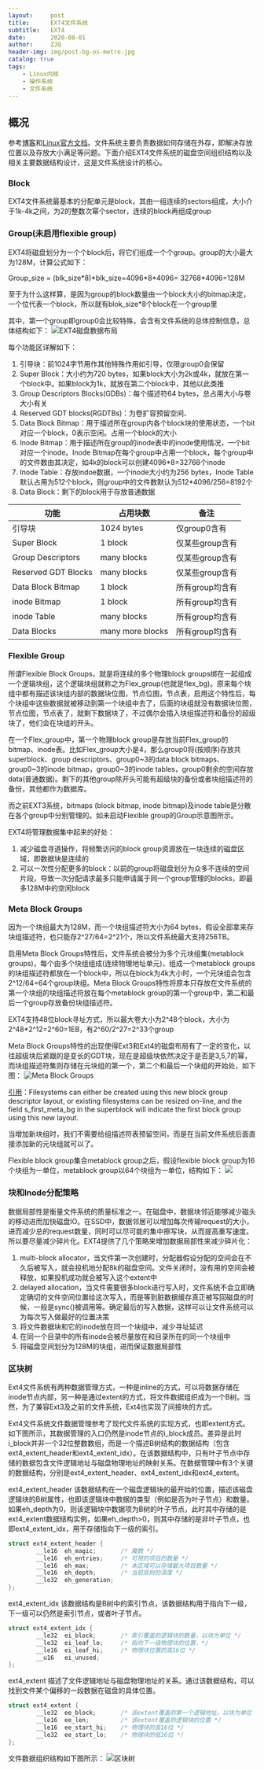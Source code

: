 ```yaml
---
layout:     post
title:      EXT4文件系统
subtitle:   EXT4
date:       2020-08-01
author:     ZJQ
header-img: img/post-bg-os-metro.jpg
catalog: true
tags:
    - Linux内核
    - 操作系统
    - 文件系统
---
```

## 概况
参考[博客](https://blog.csdn.net/csdn66_2016/article/details/74274081)和[Linux官方文档](https://www.kernel.org/doc/html/v4.19/filesystems/ext4/index.html)。文件系统主要负责数据如何存储在外存，即解决存放位置以及存放大小满足等问题。下面介绍EXT4文件系统的磁盘空间组织结构以及相关主要数据结构设计，这是文件系统设计的核心。

### Block
EXT4文件系统最基本的分配单元是block，其由一组连续的sectors组成，大小介于1k-4k之间，为2的整数次幂个sector，连续的block再组成group

### Group(未启用flexible group)
EXT4将磁盘划分为一个个block后，将它们组成一个个group。group的大小最大为128M，计算公式如下：

Group_size = (blk_size\*8)\*blk_size=4096\*8\*4096= 32768\*4096=128M  

至于为什么这样算，是因为group的block数量由一个block大小的bitmap决定，一个位代表一个block，所以就有blok_size\*8个block在一个group里

其中，第一个group即group0会比较特殊，会含有文件系统的总体控制信息，总体结构如下：
![EXT4磁盘数据布局](https://www.pianshen.com/images/815/150777b5a0bfd4ddbf096f7719dff28f.JPEG)

每个功能区详解如下：
1. 引导块：前1024字节用作其他特殊作用如引导，仅限group0会保留
2. Super Block：大小约为720 bytes，如果block大小为2k或4k，就放在第一个block中。如果block为1k，就放在第二个block中，其他以此类推
3. Group Descriptors Blocks(GDBs)：每个描述符64 bytes，总占用大小与卷大小有关
4. Reserved GDT blocks(RGDTBs)：为卷扩容预留空间、
5. Data Block Bitmap：用于描述所在group内各个block块的使用状态，一个bit对应一个block，0表示空闲。占用一个block的大小
6. Inode Bitmap：用于描述所在group的inode表中的inode使用情况，一个bit对应一个inode。Inode Bitmap在每个group中占用一个block，每个group中的文件数由其决定，如4k的block可以创建4096\*8=32768个inode
7. Inode Table：存放indoe数据，一个inode大小约为256 bytes，Inode Table默认占用为512个block，则group中的文件数默认为512\*4096/256=8192个
8. Data Block：剩下的block用于存放普通数据

功能 | 占用块数 | 备注
---|---|---
引导块|1024 bytes|仅group0含有 
Super Block|1 block|仅某些group含有
Group Descriptors|many blocks|仅某些group含有
Reserved GDT Blocks|many blocks|仅某些group含有
Data Block Bitmap|1 block|所有group均含有
inode Bitmap|1 block|所有group均含有
inode Table|many blocks|所有group均含有
Data Blocks|many more blocks|所有group均含有

### Flexible Group
所谓Flexible Block Groups，就是将连续的多个物理block groups绑在一起组成一个逻辑块组，这个逻辑块组就称之为Flex_group(也就是flex_bg)。原来每个块组中都有描述该块组内部的数据块位图，节点位图，节点表，启用这个特性后，每个块组中这些数据就被移动到第一个块组中去了，后面的块组就没有数据块位图，节点位图，节点表了，就剩下数据块了，不过偶尔会插入块组描述符和备份的超级块了，他们会在块组的开头。

在一个Flex_group中，第一个物理block group是存放当前Flex_group的bitmap、inode表。比如Flex_group大小是4，那么group0将(按顺序)存放共superblock、group descriptors、group0~3的data block bitmaps、group0~3的inode bitmap，group0~3的inode tables，group0剩余的空间存放data(普通数据)。剩下的其他group除开头可能有超级块的备份或者块组描述符的备份，其他都作为数据库。

而之前EXT3系统，bitmaps (block bitmap, inode bitmap)及inode table是分散在各个group中分别管理的。如未启动Flexible group的Group示意图所示。

EXT4将管理数据集中起来的好处：
1. 减少磁盘寻道操作，将频繁访问的block group资源放在一块连续的磁盘区域，即数据块是连续的
2. 可以一次性分配更多的block：以前的group将磁盘划分为众多不连续的空间片段，导致一次分配请求最多只能申请属于同一个group管理的blocks，即最多128M中的空闲block


### Meta Block Groups
因为一个块组最大为128M，而一个块组描述符大小为64 bytes，假设全部拿来存块组描述符，也只能存2^27/64=2^21个，所以文件系统最大支持256TB。

启用Meta Block Groups特性后，文件系统会被分为多个元块组集(metablock groups)，每个由多个块组组成(连续物理地址单元)，组成一个metablock groups的块组描述符都放在一个block中，所以在block为4k大小时，一个元块组会包含2^12/64=64个group块组。Meta Block Groups特性将原本只存放在文件系统的第一个块组的块组描述符放在每个metablock group的第一个group中，第二和最后一个group存放备份块组描述符。

EXT4支持48位block寻址方式，所以最大卷大小为2^48个block，大小为2^48\*2^12=2^60=1EB，有2^60/2^27=2^33个group

Meta Block Groups特性的出现使得Ext3和Ext4的磁盘布局有了一定的变化，以往超级块后紧跟的是变长的GDT块，现在是超级块依然决定于是否是3,5,7的幂，而块组描述符集则存储在元块组的第一个，第二个和最后一个块组的开始处，如下图：
![Meta Block Groups](https://img-blog.csdn.net/20140324200544546?watermark/2/text/aHR0cDovL2Jsb2cuY3Nkbi5uZXQveW91bmdlcl9jaGluYQ==/font/5a6L5L2T/fontsize/400/fill/I0JBQkFCMA==/dissolve/70/gravity/Center)

[引用](https://www.kernel.org/doc/html/v4.19/filesystems/ext4/ondisk/index.html#meta-block-groups)：Filesystems can either be created using this new block group descriptor layout, or existing filesystems can be resized on-line, and the field s_first_meta_bg in the superblock will indicate the first block group using this new layout.

当增加新块组时，我们不需要给组描述符表预留空间，而是在当前文件系统后面直接添加新的元块组就可以了。

Flexible block group集合metablock group之后，假设flexible block group为16个块组为一单位，metablock group以64个块组为一单位，结构如下：
![](https://www.pianshen.com/images/704/de2497edf986b249887474e174600590.png)

### 块和Inode分配策略
数据局部性是衡量文件系统的质量标准之一。在磁盘中，数据块邻近能够减少磁头的移动进而加快磁盘IO。在SSD中，数据邻居可以增加每次传输request的大小，进而减少总的request数量，同时可以尽可能的集中擦写块，从而提高重写速度。所以要尽量减少碎片化。EXT4提供了几个策略来增加数据局部性来减少碎片化：
1. multi-block allocator，当文件第一次创建时，分配器假设分配的空间会在不久后被写入，就会投机地分配8k的磁盘空间。文件关闭时，没有用的空间会被释放，如果投机成功就会被写入这个extent中
2. delayed allocation，当文件需要很多block进行写入时，文件系统不会立即确定确切的文件空间位置给这次写入，而是等到脏数据缓存真正被写回磁盘的时候，一般是sync()被调用等。确定最后的写入数据，这样可以让文件系统可以为每次写入做最好的位置决策
3. 将文件数据块和它的inode放在同一个块组中，减少寻址延迟
4. 在同一个目录中的所有inode会被尽量放在和目录所在的同一个块组中
5. 将磁盘空间划分为128M的块组，进而保证数据局部性

### 区块树
Ext4文件系统有两种数据管理方式，一种是inline的方式，可以将数据存储在inode节点内部，另一种是通过extent的方式，将文件数据组织成为一个B树。当然，为了兼容Ext3及之前的文件系统，Ext4也实现了间接块的方式。

Ext4文件系统文件数据管理参考了现代文件系统的实现方式，也即extent方式。如下图所示，其数据管理的入口仍然是inode节点的i_block成员。差异是此时i_block并非一个32位整数数组，而是一个描述B树结构的数据结构（包含ext4_extent_header和ext4_extent_idx）。在该数据结构中，只有叶子节点中存储的数据包含文件逻辑地址与磁盘物理地址的映射关系。在数据管理中有3个关键的数据结构，分别是ext4_extent_header、ext4_extent_idx和ext4_extent。

ext4_extent_header 该数据结构在一个磁盘逻辑块的最开始的位置，描述该磁盘逻辑块的B树属性，也即该逻辑块中数据的类型（例如是否为叶子节点）和数量。如果eh_depth为0，则该逻辑块中数据项为B树的叶子节点，此时其中存储的是ext4_extent数据结构实例，如果eh_depth>0，则其中存储的是非叶子节点，也即ext4_extent_idx，用于存储指向下一级的索引。
```C
struct ext4_extent_header {
        __le16  eh_magic;       /* 魔数 */
        __le16  eh_entries;     /* 可用的项目的数量 */
        __le16  eh_max;         /* 本区域可以存储最大项目数量 */
        __le16  eh_depth;       /* 当前层树的深度 */
        __le32  eh_generation;  
};
```
ext4_extent_idx 该数据结构是B树中的索引节点，该数据结构用于指向下一级，下一级可以仍然是索引节点，或者叶子节点。
```C
struct ext4_extent_idx {
        __le32  ei_block;       /* 索引覆盖的逻辑块的数量，以块为单位 */
        __le32  ei_leaf_lo;     /* 指向下一级物理块的位置，*/
        __le16  ei_leaf_hi;     /* 物理块位置的高16位 */
        __u16   ei_unused;
};
```
ext4_extent 描述了文件逻辑地址与磁盘物理地址的关系。通过该数据结构，可以找到文件某个偏移的一段数据在磁盘的具体位置。
```C
struct ext4_extent {
        __le32  ee_block;       /* 该extent覆盖的第一个逻辑地址，以块为单位 */       
        __le16  ee_len;         /* 该extent覆盖的逻辑块的位置 */  
        __le16  ee_start_hi;    /* 物理块的高16位 */ 
        __le32  ee_start_lo;    /* 物理块的低16位 */         
};
```
文件数据组织结构如下图所示：
![区块树](https://upload-images.jianshu.io/upload_images/11058170-ffda8a9283a0947d.png?imageMogr2/auto-orient/strip|imageView2/2/w/1036/format/webp)